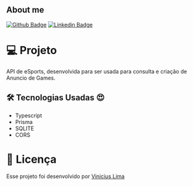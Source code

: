 ## About me

[![Github Badge](https://img.shields.io/badge/-Github-000?style=flat-square&logo=Github&logoColor=white&link=https://github.com/ViniciusLima7)](https://github.com/ViniciusLima7)
[![Linkedin Badge](https://img.shields.io/badge/-LinkedIn-blue?style=flat-square&logo=Linkedin&logoColor=white&link=https://www.linkedin.com/in/marcos-vinicius-lima/)](https://www.linkedin.com/in/marcos-vinicius-lima/)



# 💻 Projeto

API de eSports, desenvolvida para ser usada para consulta e criação de Anuncio de Games.

## 🛠 Tecnologias Usadas :heart_eyes:


- Typescript
- Prisma
- SQLITE
- CORS


# 📝 Licença

Esse projeto foi desenvolvido por [Vinicius Lima](https://www.linkedin.com/in/marcos-vinicius-lima/)